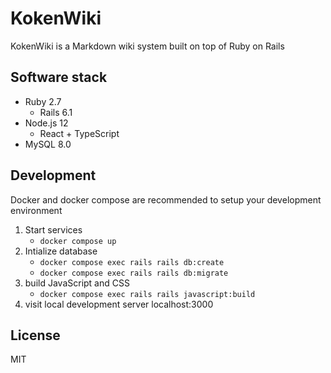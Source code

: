 # KokenWiki

KokenWiki is a Markdown wiki system built on top of Ruby on Rails

## Software stack

- Ruby 2.7
  - Rails 6.1
- Node.js 12
  - React + TypeScript
- MySQL 8.0

## Development

Docker and docker compose are recommended to setup your development environment

1. Start services
   - `docker compose up`
1. Intialize database
   - `docker compose exec rails rails db:create`
   - `docker compose exec rails rails db:migrate`
1. build JavaScript and CSS
   - `docker compose exec rails rails javascript:build`
1. visit local development server localhost:3000

## License

MIT

